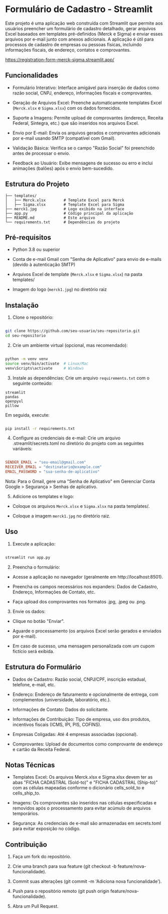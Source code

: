 # Formulário de Cadastro - Streamlit
Este projeto é uma aplicação web construída com Streamlit que permite aos usuários preencher um formulário de cadastro detalhado, gerar arquivos Excel baseados em templates pré-definidos (Merck e Sigma) e enviar esses arquivos por e-mail junto com anexos adicionais. A aplicação é útil para processos de cadastro de empresas ou pessoas físicas, incluindo informações fiscais, de endereço, contatos e comprovantes.

https://registration-form-merck-sigma.streamlit.app/

## Funcionalidades
- Formulário Interativo: Interface amigável para inserção de dados como razão social, CNPJ, endereço, informações fiscais e comprovantes.

- Geração de Arquivos Excel: Preenche automaticamente templates Excel (`Merck.xlsx` e `Sigma.xlsx`) com os dados fornecidos.

- Suporte a Imagens: Permite upload de comprovantes (endereço, Receita Federal, Sintegra, etc.) que são inseridos nos arquivos Excel.

- Envio por E-mail: Envia os arquivos gerados e comprovantes adicionais por e-mail usando SMTP (compatível com Gmail).

- Validação Básica: Verifica se o campo "Razão Social" foi preenchido antes de processar o envio.

- Feedback ao Usuário: Exibe mensagens de sucesso ou erro e inclui animações (balões) após o envio bem-sucedido.

## Estrutura do Projeto
```
├── templates/
│   ├── Merck.xlsx        # Template Excel para Merck
│   ├── Sigma.xlsx        # Template Excel para Sigma
├── merck1.jpg            # Logo exibido na interface
├── app.py                # Código principal da aplicação
├── README.md             # Este arquivo
└── requirements.txt      # Dependências do projeto
```
## Pré-requisitos
- Python 3.8 ou superior

- Conta de e-mail Gmail com "Senha de Aplicativo" para envio de e-mails (devido à autenticação SMTP)

- Arquivos Excel de template (`Merck.xlsx` e `Sigma.xlsx`) na pasta templates/

- Imagem do logo (`merck1.jpg`) no diretório raiz

## Instalação
1. Clone o repositório:
```bash

git clone https://github.com/seu-usuario/seu-repositorio.git
cd seu-repositorio
```
2. Crie um ambiente virtual (opcional, mas recomendado):
```bash

python -m venv venv
source venv/bin/activate  # Linux/Mac
venv\Scripts\activate     # Windows
```
3. Instale as dependências:
Crie um arquivo `requirements.txt` com o seguinte conteúdo:
```
streamlit
pandas
openpyxl
pillow
```
Em seguida, execute:
```bash

pip install -r requirements.txt
```
4. Configure as credenciais de e-mail:
Crie um arquivo .streamlit/secrets.toml no diretório do projeto com as seguintes variáveis:
```toml

SENDER_EMAIL = "seu-email@gmail.com"
RECEIVER_EMAIL = "destinatario@example.com"
EMAIL_PASSWORD = "sua-senha-de-aplicativo"
```
Nota: Para o Gmail, gere uma "Senha de Aplicativo" em Gerenciar Conta Google > Segurança > Senhas de aplicativo.

5. Adicione os templates e logo:
- Coloque os arquivos `Merck.xlsx` e `Sigma.xlsx` na pasta templates/.

- Coloque a imagem `merck1.jpg` no diretório raiz.

## Uso
1. Execute a aplicação:
```bash

streamlit run app.py
```
2. Preencha o formulário:
- Acesse a aplicação no navegador (geralmente em http://localhost:8501).

- Preencha os campos necessários nos expanders: Dados de Cadastro, Endereço, Informações de Contato, etc.

- Faça upload dos comprovantes nos formatos .jpg, .jpeg ou .png.

3. Envie os dados:
- Clique no botão "Enviar".

- Aguarde o processamento (os arquivos Excel serão gerados e enviados por e-mail).

- Em caso de sucesso, uma mensagem personalizada com um cupom fictício será exibida.

## Estrutura do Formulário
- Dados de Cadastro: Razão social, CNPJ/CPF, inscrição estadual, telefone, e-mail, etc.

- Endereço: Endereço de faturamento e opcionalmente de entrega, com complementos (universidade, laboratório, etc.).

- Informações de Contato: Dados do solicitante.

- Informações de Contribuição: Tipo de empresa, uso dos produtos, incentivos fiscais (ICMS, IPI, PIS, COFINS).

- Empresas Coligadas: Até 4 empresas associadas (opcional).

- Comprovantes: Upload de documentos como comprovante de endereço e cartão da Receita Federal.

## Notas Técnicas
- Templates Excel: Os arquivos Merck.xlsx e Sigma.xlsx devem ter as abas "FICHA CADASTRAL (Sold-to)" e "FICHA CADASTRAL (Ship-to)" com as células mapeadas conforme o dicionário cells_sold_to e cells_ship_to.

- Imagens: Os comprovantes são inseridos nas células especificadas e removidos após o processamento para evitar acúmulo de arquivos temporários.

- Segurança: As credenciais de e-mail são armazenadas em secrets.toml para evitar exposição no código.

## Contribuição
1. Faça um fork do repositório.

2. Crie uma branch para sua feature (git checkout -b feature/nova-funcionalidade).

3. Commit suas alterações (git commit -m 'Adiciona nova funcionalidade').

4. Push para o repositório remoto (git push origin feature/nova-funcionalidade).

5. Abra um Pull Request.

